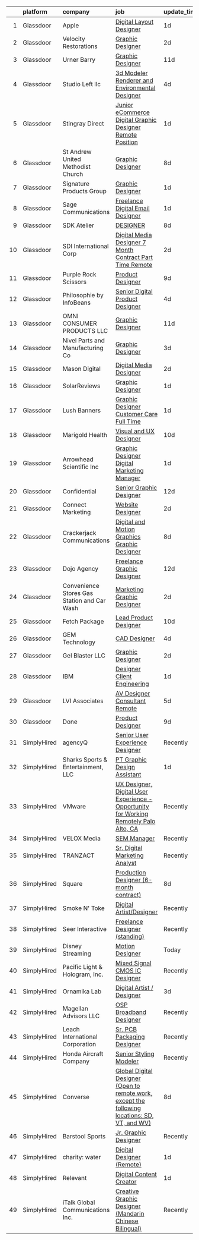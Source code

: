 

|    | platform    | company                                      | job                                                                                                                                                                                                                                                                                                                                                                                                                                                                                                                                                                                                                                                                                                                                                                                                                                                                                                                                                                                                                                                                                                                                                                                                                                                                                                                                                                                                                                                                                                             | update_time   | location                   |
|---:|:------------|:---------------------------------------------|:----------------------------------------------------------------------------------------------------------------------------------------------------------------------------------------------------------------------------------------------------------------------------------------------------------------------------------------------------------------------------------------------------------------------------------------------------------------------------------------------------------------------------------------------------------------------------------------------------------------------------------------------------------------------------------------------------------------------------------------------------------------------------------------------------------------------------------------------------------------------------------------------------------------------------------------------------------------------------------------------------------------------------------------------------------------------------------------------------------------------------------------------------------------------------------------------------------------------------------------------------------------------------------------------------------------------------------------------------------------------------------------------------------------------------------------------------------------------------------------------------------------|:--------------|:---------------------------|
|  1 | Glassdoor   | Apple                                        | [Digital Layout Designer](https://www.glassdoor.com/partner/jobListing.htm?pos=115&ao=1110586&s=58&guid=00000181329e26eebe6d74d6cc8a5962&src=GD_JOB_AD&t=SR&vt=w&cs=1_41f24bab&cb=1654411635001&jobListingId=1007917015785&cpc=D2F1DE17EE1F43B9&jrtk=3-0-1g4p9s9u0r168801-1g4p9s9ubkugs800-8a90a70d83359f7e--6NYlbfkN0BvKrLyj5gPmtZO9T8euul8TCxuuKNOtzRJOomxnwSEodTz2Bc-sPZl8WPllYOnI2gKGmARVlNo3lfOjTHd7doCUsSM5i-YfW4ki4WP-9LUd2MVhn1uzP_bgH3s8MZWh03QrAkubf6mSv9eExnRnsSPx782mCuy7asyDNCUfMp8knDcETtXd8BS147NyZC-lSd7GKFB4A2KLehjhBsvLH1PscCFul5lXGKO4NYCeyCOtdeRzpAXHonipnur3gX9Dlxih8V1AgYqXqKhbTRZWcVwA2N9iaCJHDgk5dTqmNeBIMMGIuaq3tQGYauCmxT9xSjJhQiDkxU_aDHG8gy_AOAm8NwwHlFi8OcgDcm0VOWdVyGgxy85h2fX2hqnOjT2RiHcX_rQj5e2ObwdySiartdDcoAHtz6exiG5KlhLrkOEZRBj4fW7jzriyK-9mYgPI1SRdDBE4ZNKMvTUzSQPoCUSXYiTTBtG6sF2gdBsmTAPoKrXB6JkAmjNYzsd6jGUXTFUTPWO4UcIyXWZjKWNvSA7kwHrBbqkXtus1erQV2lyDBBFuCOw8gx9hqgXMZDzYPUYwgRMCW8uMoAcrHqq7fB4J-f618hIMe0yAVoa5KxrxgqkQc4c3gPd5FqdkySXNFwaKILvugnhjpBam9t-u8N8wOJb6FoZNCBx4-TEudMAChPvX3qXztHmKxK_wTPRYG-JDCUaEuW3Danzt1eatT96rFwuAlYfj_EyC1dW1ahhfZk597o3OC3_5pq5ILowRihJ9mHW3QtuFj5hUNDYv8jOtTVuEoKBRmvyDXq7_aS3eFjAjF0fr4LB2VvhQTBXmip_i93W-0-Af5OVkfT_2axXDrJW4rgKwTiRBe76fOi5t66rahZtfVkRZsSZnpdITy2iBeRg1A5b3GMuC0bzb7n-1sigaWYP2lSmx2LieifLc7kQb76WnqXo)                                                                                                                                                                                                   | 1d            | San Diego, CA              |
|  2 | Glassdoor   | Velocity Restorations                        | [Graphic Designer](https://www.glassdoor.com/partner/jobListing.htm?pos=103&ao=1110586&s=58&guid=00000181329e26eebe6d74d6cc8a5962&src=GD_JOB_AD&t=SR&vt=w&ea=1&cs=1_1366bb74&cb=1654411634998&jobListingId=1007914778663&cpc=E1114B96587E6BBD&jrtk=3-0-1g4p9s9u0r168801-1g4p9s9ubkugs800-6beba033e76bfc05--6NYlbfkN0AN77IQYG4qNB0SF0w9dx5AeT6p643ab1gAjaH6HGqssSTiJOziOUFQx-rkxQ2Qw5b_We3bixnbMyboxXkXqx58B006Ff1qkeIiymx7jJ9yKledy_gIAyf7QKWWqyLvCuQo5tklCV9eQbe9QSKaLOIO4GQZl8arah8IM7MSUHMUryxAuuG-tpQ6Gft2TiLhF-9nxY9dtSY2hfjU3djhOamddxUGkHcxY11w4MKADNgHL1drVuxIEAxeciMbsk5RQtFN_9dMHXQGiIlZJTHrEkV1CY-WQKwERsbIInBan4WxzfJeIQNBSWTYnHGsgGuFqfHhqZLNDw-sNsM7JidrtMzyzOzwmrGR1d58Ft1Y0Bf3bfiM3-p37bfxj4r40s1XqldJ0h8TuFvyJN_535YwlE3TQZXJCCvPTbev_PLCy0Kl5sXNvZWz0wEMU7vpKZ7vhNTLh_nIY0Oz0mZrOAyUmGKDUDi0wtBzF00hUqh6tLdfeJIgOSHrxDsOY9PbyARnPs-Ft-tAQqfUq7Pop1gIYvo1G65F8R0gw-q6HK1iXYqqz70GBn7mz37nW93XnC2KJEiGwgK7o3M8JIBqx0QGRGXi06-atmb7sqv6VZhaEtvdug%3D%3D)                                                                                                                                                                                                                                                                                                                                                                                                                                                                                                                                         | 2d            | Cantonment, FL             |
|  3 | Glassdoor   | Urner Barry                                  | [Graphic Designer](https://www.glassdoor.com/partner/jobListing.htm?pos=101&ao=1110586&s=58&guid=00000181329e26eebe6d74d6cc8a5962&src=GD_JOB_AD&t=SR&vt=w&ea=1&cs=1_a2bcc81d&cb=1654411634998&jobListingId=1007890204130&cpc=5E7E720839E304CF&jrtk=3-0-1g4p9s9u0r168801-1g4p9s9ubkugs800-729056a393d1ce57--6NYlbfkN0AmBJBRN084S0h5v1levH7kjcPcMfn4jvsTPcEYZQxF7Kaw3NrpVBd1-YE52VfQZ9H2FLr2fgrvFrFji67oPVHJJfLPNIkq2ClrZPBMPgkLTPzoh5iPRfv-epdBF_LzDWf0aO-P5PP6BukMAede83k7TFA6ebOdlcftiTDfXscJcHr98fLCAZ5YGHsxyfjFJTEBzC-d8LBzRH_5Uo9J3UAb7IrfMjXyXsu0t8OY5ypRGQYNmm9KBtPo9-Vyep_4WSWZCdbYFSeo-Y4Qp9_hbvta21V_aSV7NHAszhS5_BpTmV4eqPoAvCua2A97NV0D-REZWm1LWbgtAG3NTBd64PpytBc2X0zlrQgdlDn7ELis65QQyLGmnpV05HkdFyphE24fzV9QQt5p-eVL1wOYu3-o4FHl7Dq1-_izBsm5UauRQMrCSCO-VLOkQ-zoZrDE7GYY8oct5Bj0wKXy6RZ2g1qylZRRirRUtU0JFo1wkqTApp1QTOEUDFnaVQFszJaoiiaY9hWztI0Tuw%3D%3D)                                                                                                                                                                                                                                                                                                                                                                                                                                                                                                                                                                                                                                         | 11d           | Toms River, NJ             |
|  4 | Glassdoor   | Studio Left  llc                             | [3d Modeler Renderer and Environmental Designer](https://www.glassdoor.com/partner/jobListing.htm?pos=124&ao=1110586&s=58&guid=00000181329e26eebe6d74d6cc8a5962&src=GD_JOB_AD&t=SR&vt=w&ea=1&cs=1_ff1ae0da&cb=1654411635003&jobListingId=1007905213516&cpc=63E4514951618C5C&jrtk=3-0-1g4p9s9u0r168801-1g4p9s9ubkugs800-607ca0c9906d0e75--6NYlbfkN0B6UOaXkXiN36vFtyTMKOaXx3-lYBCCsVbrqi8d8A3q21I01SzlP48AcJXlBvTD9ZHhFe-_kiC4hp19TdDJw0SNYYtmzKLQf1-mI_dIAFwL5Xk8ltTLuExRPC8wx9bGYDaaX0KMq2zN5vo7lSdZPxg9fnWOUHaDxPkUaJFNVLw6IuZM_hiVPdUlJxRV9NA8KMKbjqdL0lpjpiAyLaXxo8X8ppPVqMP_Aj0gc2dMjdjhiLFHQ9s-rjoXgTH0xtSwXSHkndmz2uxIYHxID1lkZcAHFT1JbGe1d6kdP2PQziNvntDqbXOFop4kqw-l9spds-yyeM9YE84NCVB-fEaNAe-WvwxSLvAf-mc6iy2UFoURwV1sp26ZRADCT9W8JavD-Ap-GszoM_xjYDVKoxjzElUA_Rh6H74YstdSYkKSZtXwFJIbv-iet_JXmSqf5PyOfNo6tlcjDZcmkoPOhcSXUuzdP_IotorKoGnjkDGSOr_jMJOUP6JKiI5urGzhYzXh89QQvv2m9lU5dteXaTFJA3YowHKD9VGPRXvKMrTTiNZfuYTRYdBfSF30)                                                                                                                                                                                                                                                                                                                                                                                                                                                                                                                                                                       | 4d            | Pasadena, CA               |
|  5 | Glassdoor   | Stingray Direct                              | [Junior eCommerce Digital Graphic Designer   Remote Position](https://www.glassdoor.com/partner/jobListing.htm?pos=119&ao=1110586&s=58&guid=00000181329e26eebe6d74d6cc8a5962&src=GD_JOB_AD&t=SR&vt=w&ea=1&cs=1_217d65fc&cb=1654411635002&jobListingId=1007916925681&cpc=1FDE87803EF93CD3&jrtk=3-0-1g4p9s9u0r168801-1g4p9s9ubkugs800-c4f044e08a5aeb1a--6NYlbfkN0BhFJ8ddqZb8WQY2A-LeqcjzbfYC2yoFcx2RKsEMgWd6jGlCMHeR7ko2nHT3289qBbauEkqN3pPtFK1sf1zqQ3jiyCRpzmriXFxJxikwqYqh_Dx_h5baZNPCUYAqieA15MlIpzBYUCXd1fmBUXTtYUrnbEGMf_C04Gf-NhbsKsSpx0HwE9e_gBwjyDC_UjQLjUA5sW3jgzM5daTlTmOZeijuQeOS2sVs35WcwIB_VGciyW_foZ7WEPDSDEtmPr9lePkgRHz-i3UbPQoPde-K6rUXQMvUgr0bvavaotY2Q9YAqgyc6X6NuhjSYdjLhNzWUiEatq-v3yCduHhUOnEVA1_8aAqIuKF6xM9Vo3i5XDgEF89Pmd7am9SyZS0SBUqnQK65rg86rzPmvgH_F2ZQGU-uEs6SdWfXg4puw3Er7SmigXWeprdRS_pympvlcAKzOVHKOeBs0cV3RZu5NxMWkneQg5T_AYvDVNbQDHT7yiFVwFIIVSpUIFWrfbNii0tO2U%3D)                                                                                                                                                                                                                                                                                                                                                                                                                                                                                                                                                                                                            | 1d            | Remote                     |
|  6 | Glassdoor   | St  Andrew United Methodist Church           | [Graphic Designer](https://www.glassdoor.com/partner/jobListing.htm?pos=113&ao=1110586&s=58&guid=00000181329e26eebe6d74d6cc8a5962&src=GD_JOB_AD&t=SR&vt=w&ea=1&cs=1_93eb99aa&cb=1654411635001&jobListingId=1007898538088&cpc=88BA482E144BE5C8&jrtk=3-0-1g4p9s9u0r168801-1g4p9s9ubkugs800-bf06498f9ddca138--6NYlbfkN0CB1tmP7rfbaHtYFmPjg1Xv8BJr6DUbyz0HQmM4H563AjxRjcRiypFGs1blPyVP0Q0v3wKxXCYJaXUhBLUmV_gcHRIAReGSNTj5FFFZw1gXjX_aaD7Z6VrNyALYw_tigtj0z1T0z3dqGpVscqQKb9rzasaH1EnevkqR6qAx-Ybeca5aGd0fQmYGSpxmeI4_bKzBW2Z5KeaOzRU7rLBz6nGXnj6rLaQugsPupozXQwFHNR9o64vI8H3JVnNQuFkMk-MWuEyOwbk4fiZ10s0vngP4nS4dlwmS4tv_F8v2LwAQ1nT8AJ25PLI5UQH_llO4E9aPZuCxtfkqn3oD9ik2d1uZ0JSlDkoui68da7omlmbte-CivSqWYBIrUiltSJj1MhQGu2cjzsKlSu6TycyiVX9PeGWJ_cT2H0k0K_emCS3begNAUTU3gvzEDdY83ipYaUanFXd8-oq1CjFTC1wYg1twjVr7hLTG8SoyfxdemyJLI-iw9wP0gKS-ZBuNWhZBlxE%3D)                                                                                                                                                                                                                                                                                                                                                                                                                                                                                                                                                                                                                                                       | 8d            | Plano, TX                  |
|  7 | Glassdoor   | Signature Products Group                     | [Graphic Designer](https://www.glassdoor.com/partner/jobListing.htm?pos=102&ao=1110586&s=58&guid=00000181329e26eebe6d74d6cc8a5962&src=GD_JOB_AD&t=SR&vt=w&ea=1&cs=1_d5d62568&cb=1654411634998&jobListingId=1007916285590&cpc=4917A65B8F970FF5&jrtk=3-0-1g4p9s9u0r168801-1g4p9s9ubkugs800-4eb8d13094d4ae82--6NYlbfkN0DaZQpzt0Rd6JwaySfW6XvLnzkAXqmA5xmaZr9fZZrMYVJhwTtxO52UAZUg2L7gCOanT40CW_vxa628UzAGbB3qrwrdlem3F8icwCNeD0gLqQ-eI6lHJuwfG7eg37_MX37yDaRLwmKHCfPs68IEiCQSpCfWvRpw25tKILAExqIa1z9Hl8tQ5scel4A0N3dfQPJ0Lozcf-oH0u5FW016A0KhdKUNXkHn_kDvgN-EVH5lZWnk8AG-7prn3UzQJuNwv6osUDYnKPfthwQd7CV8-iUq_o8DU9caumGS1UMRNKKdpW8WaUlWjhsEueQijA6c3indzYxy5jeiYwRfoXfftOIocpZ0OK8GS3o7FEQ7FIZTZC_Pp3RnaXionoju6X00I1KtgEULTBITHEikKS7gdb8X3gcrr3p54gZ5PtShBIZmyisZbJefNMJKC-y1sYxLfl4SWbGAbZ9Q6XpQOX8aQz87ZffjRvlu31Xg9PUs3v7cVlqaWMnSAeQSjdsTgHmJH3CV3_uA_JyYnqSY7VjyYpO3)                                                                                                                                                                                                                                                                                                                                                                                                                                                                                                                                                                                                                                     | 1d            | Salt Lake City, UT         |
|  8 | Glassdoor   | Sage Communications                          | [Freelance Digital Email Designer](https://www.glassdoor.com/partner/jobListing.htm?pos=108&ao=1110586&s=58&guid=00000181329e26eebe6d74d6cc8a5962&src=GD_JOB_AD&t=SR&vt=w&ea=1&cs=1_54598d69&cb=1654411635000&jobListingId=1007916382036&cpc=C3517E2410EFB392&jrtk=3-0-1g4p9s9u0r168801-1g4p9s9ubkugs800-9138dbce5ae0f4d4--6NYlbfkN0Bw4eilJLL6njo-bmuEWNQ4kNTbq7KRyPE7FcZd-Sq0cUNIlHWg1RmZdtZxYgPgvMKCcW470oMEKm9yUfH-WhpZfbhmF4BinsG6u2z6Sv0cm_laneQccpVMRJj7W4vUwLsothWtwiHVusC3CTakdu2x4B5fb5YmBF7pJm-ZDntAkSBF-tREePaSBYMZNMS9LjOr9FIzOD85ZleVcaf35UL5Bl0kuRkt7WdL_RqnqtruBnl1gnDXGluWHVDtx6QpOlwR9567AfeyW16zul5vum0mkwvmyd3AjeMlymKlwDVePAE3pjsxbB5fcpTZJdfmx4A3yMg8WzlJ4Kpx-6ZhaTpzFwSsciGQGtmDh07Ho1xzS6314nhrvIf0M4kTe0_S5zU1UUf0TLZidMNcxzA-wevoGFUXqBm7sCO6vQgSWYSI5SKj_DFYftS6mFwPpP9eqBCfOEZetybj1e9t10tCopW5p9f-YW2_Jc9bJU_bk7nUAq-HP3hILxgtY7ktK7EbsXA%3D)                                                                                                                                                                                                                                                                                                                                                                                                                                                                                                                                                                                                                                       | 1d            | Massachusetts              |
|  9 | Glassdoor   | SDK Atelier                                  | [DESIGNER](https://www.glassdoor.com/partner/jobListing.htm?pos=104&ao=1110586&s=58&guid=00000181329e26eebe6d74d6cc8a5962&src=GD_JOB_AD&t=SR&vt=w&ea=1&cs=1_5731fa6f&cb=1654411634998&jobListingId=1007898493584&cpc=9E2D42C2BE7EF0C8&jrtk=3-0-1g4p9s9u0r168801-1g4p9s9ubkugs800-5ff0224c1ca60523--6NYlbfkN0D0ZqxdZg2TwcIemQ4yr89eGinLCR7bn2QHXosobzuZIISjxMRKT4E3Fdpg9iQ4ZDkbngi78QuU-m-72UUSAu8ZWit27F9sTsQqAWBx1o3OJIXMmi87sKBcocYDcbcHgZT8RCxjHB-G5tMw7gCdcTfscVu3L2mhKRSLpNjvlPsvCyJ1IR1W0l9KLOLsWGkcIFWEA3QfNy_UJLi8RFD-P2-rX3mzh6Fg8_k-SNyDPoWG7EFbYqgTexaKRbAfZ0woXSiK8Ckl7nmkGWiHoyEJLUf4y1ZF7ka3w984YjI8eAQduLkbOA8z9zPr1IfHpYm7gf59SYo8Rj-zDaoyNbweb7sd2PTbir0u7AXaEF9bUvIV6z-fIUdIdwmmyoIiP92bMVy4xmvlGGUXb_pS3OUriBaEwPI_tG1_ABwkQvMuRPpZQhU-eAw2vxji-n2hPhONRNO1DFKkrhHRlH_os2tP6IxQ-Plt0qmnJwc9Ipz_ZQgpxkrtDsRxuvzv)                                                                                                                                                                                                                                                                                                                                                                                                                                                                                                                                                                                                                                                                             | 8d            | Irvine, CA                 |
| 10 | Glassdoor   | SDI International Corp                       | [Digital Media Designer 7 Month Contract  Part Time  Remote](https://www.glassdoor.com/partner/jobListing.htm?pos=129&ao=1110586&s=58&guid=00000181329e26eebe6d74d6cc8a5962&src=GD_JOB_AD&t=SR&vt=w&ea=1&cs=1_20d38d62&cb=1654411635004&jobListingId=1007913595515&cpc=F41FEAB56D215062&jrtk=3-0-1g4p9s9u0r168801-1g4p9s9ubkugs800-3376540df590cbdb--6NYlbfkN0Bpkr0gJgqqHEIfrrGctVATkpcI4_CflKALKoBiu5AQD__GyEOPCzqRkbHslo4OGyrLvMSpdclUz5Dm40G529Xk1BFKnxvvzqmtuRiWFM7-FK4hOs5bnWWhHiqRrbQRbXQl6JpiE1AEDE8IGs4NId3xIuawXgU8SDJ86HRXU85YjJ8ilMgqO1kke_w04ytE-fWaxEN5hjg-W8v01vXAWVFwOBrliLWgNgxs92pWSXkyZGOWPT_ELe86ciiaLQaJsQvhApqUj546l7cPjeISB6vWbIyuY84NhB2dRwAhVWMEDxBY6s9DzKImVYirxO8OlqamwOpUd4tyj8MvwBOxfcR2qzuAUDTLFcC2HquFr_PjeBkfa1keYjI8VomrW1H1YmF9Dn6la0ExuCDWVg1tIGVyiqVmwSDueRJ2YpIWxK3j4u9FKY6-r-equqiL-Ps6pfcCmauPpMXVpP9KuijGZVMFX9yAv_ZlsguSB8Ge8q_FIPo7M_RbrtDZnSfZeKJBW4ss_mKLan0HBA%3D%3D)                                                                                                                                                                                                                                                                                                                                                                                                                                                                                                                                                                                               | 2d            | Minneapolis, MN            |
| 11 | Glassdoor   | Purple  Rock  Scissors                       | [Product Designer](https://www.glassdoor.com/partner/jobListing.htm?pos=112&ao=1110586&s=58&guid=00000181329e26eebe6d74d6cc8a5962&src=GD_JOB_AD&t=SR&vt=w&cs=1_129aa37a&cb=1654411635000&jobListingId=1007895212083&cpc=01C0F35AFA5AA31B&jrtk=3-0-1g4p9s9u0r168801-1g4p9s9ubkugs800-19209a4e7ce6e273--6NYlbfkN0B9CJAjumQvo31X8FUvHYg0gNPS0rTJ-uJjWt5JfkEMII10vzOjbNJo6SQhCT4L7RAU6dtdEMhx8nmzmg3wfk6BhM-zFzZCODVrclYp7WjOWs3tGfzj4XR24wIewklUtdIwkGmUxB-lp8SCFGi5DovRpJU5XISOiy4Ol8SHKbhJQCa7LPvCMyjBo6z0dF169_9KfNzfIz0-zf7l5m-wHN9a0_iMaitDeONvJR1CHBqkbRISzBd00ZzMu6copNW_uIkwZKsnltSH2GuRRUcW68O1gngC5neRJLavaghC8Flk7i3Ee6ZTtoSzuKpV1fcpFHo5cju_rln-OM476yTB6NiyhD0dlPdjgDHBy36iEqFQIaZCvX7V46p_NN-m6ibtOMSuSYL-nfnYl_za3NniILiiR0apS34gYQWoqtPg_Z2gEHmeJJI1Cak4Eg4FVMF6_2SAumpIescYpZ8YtVu4VNsUabp0pYfyLjIYl8oHhwkEUD9SgCP7Svk-oGsKKZ7k2fjWrNkP4lg46-nTTbcOtPqO)                                                                                                                                                                                                                                                                                                                                                                                                                                                                                                                                                                                                                                          | 9d            | Remote                     |
| 12 | Glassdoor   | Philosophie by InfoBeans                     | [Senior Digital Product Designer](https://www.glassdoor.com/partner/jobListing.htm?pos=128&ao=1110586&s=58&guid=00000181329e26eebe6d74d6cc8a5962&src=GD_JOB_AD&t=SR&vt=w&ea=1&cs=1_5c08aa32&cb=1654411635004&jobListingId=1007907174777&cpc=F5E96E35A1725171&jrtk=3-0-1g4p9s9u0r168801-1g4p9s9ubkugs800-11d7df0bc424287d--6NYlbfkN0CxNHn9w-jtTWe_RZttFxaIHe43K21EFyXUp6qq9_pyzrZZY9ivqOpdBrjA5zne8Z4XuJv17ljC7zTTe_54BfR9zMGsuut9wA2QO7VS_U1kFAD8TzewTEoddWreZzTg-8MxS-fbAi6tKUCfbEQiGbtBV4yz-iBw08WJYG5TjsHowXtb2PlmpMk5_939xuErRoX394keCciQvFRLsZEckWJ56cz9kDqGy8IQeBCPTqdC-7R1yda1Ts3z58IN1uR-tJ9QNizHrNAaXxD2N1HBSjEcR2O9hcNM6MZhVeaHi44Pw3NBbU1T2p79_Ck3iqBTJey_qJ2ZyPteX9YyQ9nGc_xei4fUvkn6s1HjLISq3btk2A-wHXu01pZfj5F63vS7tZhn2dbbmmDK9nejmx62hYR70SpPZ_5wDCzkLxXS7lastFUWYu_LLFCoGDKjnLixrWNVlpgd-huS4OydVuzQeGNEXmejxe1tXLpcREUqjL6dRFOaIuiekc9_gYF4KnuqsD8%3D)                                                                                                                                                                                                                                                                                                                                                                                                                                                                                                                                                                                                                                        | 4d            | Remote                     |
| 13 | Glassdoor   | OMNI CONSUMER PRODUCTS LLC                   | [Graphic Designer](https://www.glassdoor.com/partner/jobListing.htm?pos=107&ao=1110586&s=58&guid=00000181329e26eebe6d74d6cc8a5962&src=GD_JOB_AD&t=SR&vt=w&ea=1&cs=1_3776ad80&cb=1654411634999&jobListingId=1007889603397&cpc=3490D71336BF6258&jrtk=3-0-1g4p9s9u0r168801-1g4p9s9ubkugs800-61a710008d1de145--6NYlbfkN0DA29fAIWzMUN2zo2rByGww4QFfmfq4cE7ge9TBo7X8oE45YmG8TofcGxxHz90jDPkaExRLftcRbDrnWlC5hnWKtV94Vk9eaE_00hIOBnnNNT6oPys2RgwQt2iu6gglzuGHvBEqIUYfT2i9zA-DcbXI8Rd2K6yRZFMMeGaM06t0dlqyilxMg3rd0V1gtn9ar2WE4rBlMPOLthZIqpYI4KqXLi9Jj5hGMJdFWryv55WuWn-f0-bAlq96ARBM3W_KOyknDxBtb7XyEVRD82nuZA_Cqwt9IIKO9eD1YXUjKplaEbNTRtpOryoQ8HLD7ddU8tK964GkH_b7fu-wtOsMI2ax5yPWv3S6mknDp3y4hTeyFkwQBjmO1gmjMqSKOH4rKALb-ns9kKblSttlGCEa9KyHDYBhDVlNU3KRkLgWJ-if3YqWPOR2X1A4atCGD2ylMOhcmIIAd8F66Bq5agNAhWSPPq-dzLPcWsptnv7osWeoOZr1MEmMZWI9imOJXtlf1V8%3D)                                                                                                                                                                                                                                                                                                                                                                                                                                                                                                                                                                                                                                                       | 11d           | Myrtle Beach, SC           |
| 14 | Glassdoor   | Nivel Parts and Manufacturing Co             | [Graphic Designer](https://www.glassdoor.com/partner/jobListing.htm?pos=105&ao=1110586&s=58&guid=00000181329e26eebe6d74d6cc8a5962&src=GD_JOB_AD&t=SR&vt=w&ea=1&cs=1_26e55bfe&cb=1654411634999&jobListingId=1007910191668&cpc=69B8552047CEAB84&jrtk=3-0-1g4p9s9u0r168801-1g4p9s9ubkugs800-235231bfdb22d9b3--6NYlbfkN0DA492wbdG-mJyk8V0qFMHCbq8R7PK28BlCWnzpB-KEB8A2BwZ4U6-kceCpgP3wyWmeJGzO75Ssaw98fGEIyv3AzQYI-hnBdNvZ-UqDFQJJXw31cEtGbNTRnaRRemBOmomSBo_Vq7Dtgyq4LsNycv12uv4VT05sVVo4TjjJak-Udb8VIOiYZugQjou2NXc7eIrD9ghNK8ISej0wV7xJCsxLTEGX-_BFID8e19WpziVUF1ECwFbz0b9FeIl3fAABFFRGeLl_jhUu1HfhRVRwvcCNVBFmoR7O1CW6o7vyWvNi190EVoGxBM69S29pyormRA_oj8yN4EEMBbLmfbJD4uLAo3kSbQHzN7NabGsp5jtSBv4vfg3kXwJDtSYZnCUqH-Bcjvfk7svRNMbi1Fe9Jh9zSaQdMvIEDzcwezNqWQcOGUuJtOeQIN13S1lXUfEZqbPSjXIYiMjEOXXuzGd6ov35rYMF94PSY7cQNjDce8oSxyYLkenxpmYKyNnGGjUT8S6m-p5K1KW60A%3D%3D)                                                                                                                                                                                                                                                                                                                                                                                                                                                                                                                                                                                                                                         | 3d            | Shreveport, LA             |
| 15 | Glassdoor   | Mason Digital                                | [Digital Media Designer](https://www.glassdoor.com/partner/jobListing.htm?pos=127&ao=1110586&s=58&guid=00000181329e26eebe6d74d6cc8a5962&src=GD_JOB_AD&t=SR&vt=w&ea=1&cs=1_09960723&cb=1654411635004&jobListingId=1007913779503&cpc=3DB599BF2F4828F0&jrtk=3-0-1g4p9s9u0r168801-1g4p9s9ubkugs800-1868f55207d051b3--6NYlbfkN0CXGEkgMbfhR-WvvX0BUQ7D0z_nrDRULfkhPbXJj2RcodU00La1y0PAl8OlzpRblmPEgJ_L-Wd94qmuxB6jASrmLsgsi6HOim72xt_gT1O91zgjXGbXfGBRs8wiUCqO7Z2r3WZtOxOZjlEyrCrk-kjNlnYf11JHyDRkwwNHX5RWyTfDmt6WILVGVLsI6rYsfzUNvpwL98D3GB1IGJyJJpqGe5tnXanTjznnKfjpE_4qZpMb3ex2PE2H-sDMu6LKMIcPi-mzHEw0DyTnI7Xi6ncrkH8wmMYAeVBcc0gVyLmjVMI8QlwuyMdu3EoF1HFdX20g67NX9yRFGPhX93xacyiOqTKwcx2y4L4gQmlSv5pwnu2JkQDATEsF-XYn6TM9geU0lB2R9DfEbQFzy72tck_ac3Mk38_1rmqUug3z7HgCRvkLlAgBAY87AnlldvkWqYdzNa93u_ie9fhQqAtlhTCFI_VmV-REFbm8U5QrLR4nBuNGKeiNAqrFGpqUn5-ECiM%3D)                                                                                                                                                                                                                                                                                                                                                                                                                                                                                                                                                                                                                                                 | 2d            | Remote                     |
| 16 | Glassdoor   | SolarReviews                                 | [Graphic Designer](https://www.glassdoor.com/partner/jobListing.htm?pos=120&ao=1110586&s=58&guid=00000181329e26eebe6d74d6cc8a5962&src=GD_JOB_AD&t=SR&vt=w&ea=1&cs=1_f73a70d8&cb=1654411635003&jobListingId=1007916022767&cpc=8D52E76475A7E842&jrtk=3-0-1g4p9s9u0r168801-1g4p9s9ubkugs800-35effa83c1b04b45--6NYlbfkN0Cl5EkcnNUgaa9wFpZ0kwgW0tbGD9CK2ONfLQYOXjTpmBg2jJtRGBzNT5znIDD_TJAWpRVe_WHrg-4K_urKBY2g9gKoqWLxD4rO6tYoObpPUEykSdck-FmkOUJmMUUaGM5P757XmMoR0hadGb9Gd8Rn32zL-FtB4O21EZVpvqxgPC_ePsmjo7msVip2L_OJue_OAYlKZJHNJvywlOLwuqASK7YUVujljv2_SCfFoNtdD08grBJKEuD11te-KmT-rLUGyK7sx5g1gWzQZubvyojhKQqOkszOz9v8yVNB7jL_Kv-Y0bjb8A6Tb0gdqOyigdqsuvMXdT6FcGa7JInuoMGjS9q0L49U1tvkya-_l_IIMIGBlD8BOklBEQZ_ArJbg1qWGnc_9Y3R05iM2uyr6bEGlxDzxhH7vEnoQTmf7l8WDE0G24poM2Jf-dUhZyQkR4cZ1n37Tf8WFVGt1k6WamVKonq_ChHEY7mikElzuExeCAFS_6g70OAYbZ-54GydbmY%3D)                                                                                                                                                                                                                                                                                                                                                                                                                                                                                                                                                                                                                                                       | 1d            | Eatontown, NJ              |
| 17 | Glassdoor   | Lush Banners                                 | [Graphic Designer   Customer Care   Full Time](https://www.glassdoor.com/partner/jobListing.htm?pos=130&ao=1110586&s=58&guid=00000181329e26eebe6d74d6cc8a5962&src=GD_JOB_AD&t=SR&vt=w&ea=1&cs=1_fe3614e2&cb=1654411635004&jobListingId=1007916897117&cpc=82B3195DA92CAF92&jrtk=3-0-1g4p9s9u0r168801-1g4p9s9ubkugs800-485fc03a5293ab20--6NYlbfkN0D7xzc9g4AO7CkQFg6-WtG09QUGQ976mMDYGAVxp9DsHFX44B11cI3PAcyIAsaOLrHpu-NM92vf1EYm8k-rZrxbLQNvvUXz8FwWnqPmiB5jWyjFzSnXgMG95AJWIeZzGDjoBkTNH5lwz3U_ulc22Wbs2lEFcBnEUPWjZi7v7NLmG-RZ18-KVHEW5ke6gxqCLxMFEcK9YEvN8-Dze4zoXFlozDkBwXTl-NUTnKHR74HhoOt6kvNNBcHV5Jf6cInD40PXMo6StZi_HNR5qZiCYDcRCL-tDWtpHBcGGB3vMr0RF5I1Ien_zY0C6WK14-T9CpHCpOKjrolcRWc2aN-g48qYo81k537ltY5HeO7wraB2i7uuhcrlrVRvjmrlpdbb2c3CL29uOv-unZPgGDZvcXkMp--QRndE_WcuuzMH9Fe6HXek304dScrfoUUM_DXXk387_JQv_A1Pso_G4wXpls9hMGeeYcAJuhU5cHdUwLmnkHfq10weEN1zjCz_7CRtP5g%3D)                                                                                                                                                                                                                                                                                                                                                                                                                                                                                                                                                                                                                           | 1d            | Richmond, TX               |
| 18 | Glassdoor   | Marigold Health                              | [Visual and UX Designer](https://www.glassdoor.com/partner/jobListing.htm?pos=117&ao=1110586&s=58&guid=00000181329e26eebe6d74d6cc8a5962&src=GD_JOB_AD&t=SR&vt=w&cs=1_ade74370&cb=1654411635001&jobListingId=1007892502134&cpc=70E6D4E49C80165A&jrtk=3-0-1g4p9s9u0r168801-1g4p9s9ubkugs800-9b3cb7afa3a868e6--6NYlbfkN0BOXuGoEprab630UTZtlO0zSF92s9S7S2JAKfDpgJnI48Yvg-kvAq5EQjCiABulU7rt4DrJjzq16LA1OYR3N2W3QFAt42dpjwDydXPo2L_CQ8fIPtmFZ94QuWaSO3fdpUYFb4e_ZVDov7iWUBDkdYR1UZrd3kOPXB7JaEf5-K9sncaqUe3g7zlv5dolpRuUs008rXTRY2AsAS1ZYpsSKfefuAPtjXBVMQ8yjxGUTxfI-MZ9RgAvcI1zmx0Dui3GkRkTR1Pymp4I8CF8HMCjbpOIS1wz-h62DtDxwKJ9oZRd3fX4sV9q1rRtVrGVcMfz4otJz_cDtksLFdhNreggyPe9MWXUfnd3PgXKMzwCxWGPSntp8AS4TkH5A0u-bR7MPED3pxK-sfjrXo3AFdvBoCDtVwFkQL29xe6r7TnZaEQ8MOuHKomh_64JDPdGYM41yEHJAwxPb_qKZtQBxcgXBtKBObEc6dTGPMGlHrqKABVJ6Ryki4VQjhUsU4S1U5GdFE2obsrr2t9aGp-4Kz1I0HqrTrG-1sQ5bJa738BuNaQMsIwNAwZx_ie1gsRTaF444m11zp31qpQwnonQkP5Dc3_AgqggBE4UI6U%3D)                                                                                                                                                                                                                                                                                                                                                                                                                                                                                                                                                      | 10d           | Remote                     |
| 19 | Glassdoor   | Arrowhead Scientific  Inc                    | [Graphic Designer Digital Marketing Manager](https://www.glassdoor.com/partner/jobListing.htm?pos=125&ao=1110586&s=58&guid=00000181329e26eebe6d74d6cc8a5962&src=GD_JOB_AD&t=SR&vt=w&ea=1&cs=1_83564828&cb=1654411635003&jobListingId=1007916395448&cpc=973E6D846143997F&jrtk=3-0-1g4p9s9u0r168801-1g4p9s9ubkugs800-21035a016e61e9ba--6NYlbfkN0Bt1YNlfy28rlra-GQyZDzMDRKuzshJGWlkc2yWLM2B1NVXeJV0BaK4OV28FJecaewuoSXmaZ4QF70mxS5sGAFmCIpF_WFGr5qNbVZIxGafRARDPkkwUsEIVp4gn3GUslOUKaK5BkjIjtVFBKYMWZXggVcCeDXXPTI95FwczhaGS8Y-pzDCLNV4SgPdLC7fgWNRxO6OE8mJwzpun7vyPoBOXHRhvwf4AjUMaBofNc4Sh-UXwPQRB0kqSeE2WxtMyJMd85v0aenw7625Om7myKsMBLly7g6nHJmFLCUoVFb4rGitqTTdXZgAUJMcHg16mLznyBZNBJ5YViRUnyT4yg_CySYfdUpliuVwns1ujli-4OHHa109MZahQ1ya34WuQ8FjmlDRVoDMntQjuq39aJEiScDtcl4z7_EO--wFk_UaTgfLz2WywgZDeizFwGQ_UtHl_Eqzw51gO1zpVOfuG1lPlOdgTmqzRi-JmTWWONJ3nocDgT_1pGi8viDKzKuWeJTBplfi0dR5Wg%3D%3D)                                                                                                                                                                                                                                                                                                                                                                                                                                                                                                                                                                                                               | 1d            | Lenexa, KS                 |
| 20 | Glassdoor   | Confidential                                 | [Senior Graphic Designer](https://www.glassdoor.com/partner/jobListing.htm?pos=110&ao=1110586&s=58&guid=00000181329e26eebe6d74d6cc8a5962&src=GD_JOB_AD&t=SR&vt=w&ea=1&cs=1_f24216f1&cb=1654411635000&jobListingId=1007886462494&cpc=965F231502A4159E&jrtk=3-0-1g4p9s9u0r168801-1g4p9s9ubkugs800-289fecc38b5a819a--6NYlbfkN0BayYijdH-BmWXw8moAgvcT9Liy7LzhnIdAxC00Ciof1kvr9oAWWmxeMJxqhGfkruJY7M4OLzIeVUXV4M5tFWY9cFzSDt3cM31ewjHWdrixqSnn8FB_50TAg-DJfiFIbwyeb5b41_WButXv2Ji5VHG_ifKQVLsDtsH9WCHHOen6eYiPZTf2gPShiHQM-d4fUGrlPlVVrkbS6E8VU6JgqP7Bc_gMshsr9ANOxIpZDcCgZsllKoYhRx_-ORPTQQP_9G1sn4ZGUJ4Y0WWP-Y88CV1JGv_m8HWxH4moy-NWNe__4uTDxkbDMYnhEixGEQYrToJJI93kcTOAaTgxmOrQPMB0z0-yPXecwdUdD6DrLjVPVL_kNjXamPKn_BBSWEcD20iMbRJjO8JJL2X2OCHe07t5a8q0iOux2MTYStTn3G0OZNRIY5gZlfC33wc3APOU4Lb89x-GDtgc6caL3pUkQaniaxo8920iAc0GkiHyqKjUigEzrE1n0nRfxY-ZCQcdyqHtoCjeLDh4TQ%3D%3D)                                                                                                                                                                                                                                                                                                                                                                                                                                                                                                                                                                                                                                  | 12d           | Denver, CO                 |
| 21 | Glassdoor   | Connect Marketing                            | [Website Designer](https://www.glassdoor.com/partner/jobListing.htm?pos=126&ao=1110586&s=58&guid=00000181329e26eebe6d74d6cc8a5962&src=GD_JOB_AD&t=SR&vt=w&ea=1&cs=1_8d713e40&cb=1654411635004&jobListingId=1007913823562&cpc=FAE5E775D180B2FB&jrtk=3-0-1g4p9s9u0r168801-1g4p9s9ubkugs800-927f15994464d5b2--6NYlbfkN0AOU4CupoEszF6aan3T-A3z48ZUg4zNuZDs-C5FmGNPwjrS6MU4_JMJdYnkRwJBDKWmYmSQZpOqFpiqq_XaZRCj4rwdFgoOGeR1U2lhatFxECFiHteJYtSW_81fZQJ6_lgTICdxSsw2Zch6dBXqzf5NBAgxzbSGwdzn19Ymikje2OqfzH5bU5GYxPrVtmIqvYrFlVw_wtv6LlLal0rlkJJtdabTGXfX37blwKWvEtaz92MyeWm-Bu6-9VOBnkGxE9W3GH5qoI_Y69JlUH2KIWVCbdnOzmnX86mbBydvNOJzwLZ2qUtsI5kHTqvs0SaE-YsdAjYDUj5uiscGb-yTy-Ety3v8Fr6YT6vli918SToLxH-r4duzBCYljTPLBuQzA0NJo157vONKOXMO5s16lNYYZ7B7KpKWiBL0qXN8o4w9hqpu-_3T1lB5dbkNO_E4WNNJlRjWZjF9vQVQKIyL12AIws40fKMwawccBVOI-prqKmjeAkKiWwRQ)                                                                                                                                                                                                                                                                                                                                                                                                                                                                                                                                                                                                                                                                     | 2d            | Remote                     |
| 22 | Glassdoor   | Crackerjack Communications                   | [Digital and Motion Graphics   Graphic Designer](https://www.glassdoor.com/partner/jobListing.htm?pos=106&ao=1110586&s=58&guid=00000181329e26eebe6d74d6cc8a5962&src=GD_JOB_AD&t=SR&vt=w&ea=1&cs=1_68720e05&cb=1654411634999&jobListingId=1007899179018&cpc=AA797275D70DCCF0&jrtk=3-0-1g4p9s9u0r168801-1g4p9s9ubkugs800-4119b7ffd432092e--6NYlbfkN0B2gTXXlubBWfaJD3-68vf6rz1FKns231YboDBrYrra6ULyPejrG_3OJfCzt9cG2ZOYTWGT8SQv5oGTEDBXQQFheRTPmRReNOakHOugp4ffBwWO_IXUXUui5-NKfKUISmtznTLJ8aJIHK4pCZQAxiVwBEHi_IfQrvl_HksAdmmYmzEOy4F6VZXXQHAdde5yHQOysbJBWi9yz5csP4vqJwgUP_tiRE6gAzJnMJUEu2eAxDg2OumLYK0bB9hBDJqjSb9UoRO3kzLIHGBDBRylAAagHGxOvbBsIRr8HRi9s-xq-rvw2L5R5Bi0p29RC2d0GwxEG3RFUHvek7yLJ8O5eUBoXzEmsB6Qn0vr-SLoHyC3s9_4EX1p2IPOOR7kRAbYxowe_Z0N2KMhCHhIx7ZoCKcVn73_MyaYo2cZ7Du9VncuQhCCuc7833HMRL-2U0R-qMEvUVu3t8ZW3MIsZuoZKdYJzL_xxmlTTdAXGNvRH0DxaPKGHm6GG3ArhoVgQTFqm3nFXHE5lz3E5oQobZjtCsYB4X3VSSkYki8%3D)                                                                                                                                                                                                                                                                                                                                                                                                                                                                                                                                                                                         | 8d            | Wellesley, MA              |
| 23 | Glassdoor   | Dojo Agency                                  | [Freelance Graphic Designer](https://www.glassdoor.com/partner/jobListing.htm?pos=121&ao=1110586&s=58&guid=00000181329e26eebe6d74d6cc8a5962&src=GD_JOB_AD&t=SR&vt=w&ea=1&cs=1_978e9c45&cb=1654411635003&jobListingId=1007886314219&cpc=FAE5E775D180B2FB&jrtk=3-0-1g4p9s9u0r168801-1g4p9s9ubkugs800-e1971c5e7f865864--6NYlbfkN0BJ7SxFFu0QS4s1WksMiRI1tKjLJJuNPDUQ_PYvNvf3fpUzcpH-6oJ1gM9ZieZiUVApO4EXtJPJ4hzvl3ekleuOI2KrkFbOcArk2rtAUlVu53MGm_q-S3UTLucUxmWS18iyZvJQrtozoBbkMf2-jh_fwPDIZahjC3Rt9-KJN3IEAo5njvaWVslXID93r8-9Ey5gw0yNQ0URzRtesevv3z8ypQEjoHdxnqAggbP9F-8VKfQOAXX2L6fPPHMZICD-L9WGZa0BgKfHiRn32gqpaGQSK4Yz86XAlR_ZQvhlCG_5-GD-1NlRvxNdRgU38fRIK8t5AYBC5-EcOcHqfaiqwNkJ6IoXJ1FuL-3UHr3PHM-xrk2vvqfTDHtJCrMCQAiZnZTt_qnfGbzmTcwhgWh7oJIYfreZlXL7_Ch1U1jnPl8eiQY5nWOfjhdf-pZiS4yjTAkQ1io1XdoDzUE2eFqqjq3hoDQsn2ol_tHRblCD0pEexgAXSCIDKPCdiIe01OmkS1NfjkuCCYvh1g%3D%3D)                                                                                                                                                                                                                                                                                                                                                                                                                                                                                                                                                                                                                               | 12d           | Washington State           |
| 24 | Glassdoor   | Convenience Stores  Gas Station and Car Wash | [Marketing Graphic Designer](https://www.glassdoor.com/partner/jobListing.htm?pos=118&ao=1110586&s=58&guid=00000181329e26eebe6d74d6cc8a5962&src=GD_JOB_AD&t=SR&vt=w&ea=1&cs=1_bcab78f0&cb=1654411635002&jobListingId=1007914397032&cpc=4B4B39186BDA197B&jrtk=3-0-1g4p9s9u0r168801-1g4p9s9ubkugs800-be1fc4f19aff1eea--6NYlbfkN0A2qETg8NDdb8YmpmXHqMZx7PM_SWWUrZ86gUElVzY_nAqd1yguQKJ1bnW5gwMV580yA4ho8G37LWpTAyQR76coFAGFh1OqAzD1AYk030oUznVb_vedDDVCd3E1s1Uji15HbTlJvtyRyPcUMuPj4lXnRINFI31ZWofNwCbQaPQlqIIfogzvLcP4w_1LZ4xVn-zKBTNLQpwPkmvF2YfgouCCC0Unpjgi1va55_0LKmU3JStwd7qu6G5deO5SW0g5O9wDfasP_ENi38Swtwh5bt78SRNgCLVIFIutBRRQdhijskjoEezhE76yW4V_rpgbII9PBf--Ei000y9OSxTzqDH8r6Mfi0TC8A5u4LeZpvALunSI9WgW1TlSM80RABChiBs1sl-7XLBH2mX6GiV_oBNqhVX7XlIPE62g6h6NAxc3R5W27nUbe_omrmbfNoGz_FT7HdgWdApsKc72B9EQsbth5YcGsBNhi6igblnUdOoALRQ-ZnRjimprQRki3kxIQwzqK7KuudWJPA%3D%3D)                                                                                                                                                                                                                                                                                                                                                                                                                                                                                                                                                                                                                               | 2d            | Naperville, IL             |
| 25 | Glassdoor   | Fetch Package                                | [Lead Product Designer](https://www.glassdoor.com/partner/jobListing.htm?pos=116&ao=1110586&s=58&guid=00000181329e26eebe6d74d6cc8a5962&src=GD_JOB_AD&t=SR&vt=w&ea=1&cs=1_98b5a198&cb=1654411635002&jobListingId=1007893294640&cpc=9CE383C263CE1797&jrtk=3-0-1g4p9s9u0r168801-1g4p9s9ubkugs800-82a9fb7e779af59e--6NYlbfkN0BFaCAxfKMawOSTJyPhLRA9n7q67pOGZaVgBlSZyvUqUcV6OEQYxGWXoVNb3ZX8JQ3mBqUN2CL3WbuAhDtEXygCXzCZXoPpCpZx1aUMUnlRd4HnIZe-ZqaLTi2uQCXnKEjdqUrW_1ozo30yr4T44QCfSGuK40n4CA1NWyyTcVbdHwK_I59CBS_ICuOD3fLXVFaSlWWisMdqwTlBEuv0EeqxRPFwGCRzFGqA_NImnDwph2qZ8xlDvz9ZX0-04Kidd8KXTDi7qrerZR9gJzfAxKIGj4rWnUcUypEY8yPcU3WwFOjENhjCImo9mBMjRuDxFjS7SW8qG5nMHX3WWa_Dw5_6KfRSTF8fxgmlsubTOuL9VcjSGRmqabVkOmnjifW2hBu3oXpnw6ReVeaxfgJo5H5TN1J8zT6WvNH3toukyIGiXEPpAYh9CgmGv-LZPh9rjoDK9SN9aaGhLgzY4u_HxqgDgDUL6_nCh4WUZqqjwEWczi4uL2VwUKMGys5e_HapnRI2W9jg2zRtPrN3tgtTSk46)                                                                                                                                                                                                                                                                                                                                                                                                                                                                                                                                                                                                                                | 10d           | Austin, TX                 |
| 26 | Glassdoor   | GEM Technology                               | [CAD Designer](https://www.glassdoor.com/partner/jobListing.htm?pos=111&ao=1110586&s=58&guid=00000181329e26eebe6d74d6cc8a5962&src=GD_JOB_AD&t=SR&vt=w&ea=1&cs=1_ed70e3da&cb=1654411635001&jobListingId=1007905079747&cpc=870769263AED881C&jrtk=3-0-1g4p9s9u0r168801-1g4p9s9ubkugs800-991af8c9eb0bc631--6NYlbfkN0DlcaguI4sweZRKJTadbViwUmuipadyC1IVR7LlJxAnY3ZOe5e_slvkrj--CbdG1yGhRo5HFEV3mzfqUYQ4TICuNQTao7NFwZXEr7sqlMxqmBBZuQE50ltPSbcWpCPXRVjFfpve-RW2zNPBKTPCfJBBPFEs14Sq2GdMMtdw40Kl7WX9NrREmAi3EsZm1ZT0N_fuq3z34A-jqTBWZ8RqLKX6kPMxDzqJBBjM1RdHj-awCVWnxH6wYtZ7T5-ztQThfS-xgVCcbAvhOljGydGFfM5PLEwXUtPf-eJvpeHaTQAXQjoYvMdp_nmR7w4yl8Z6IA4KisGgy-Bwjm4OMOlaeFFDzsraFHlVGRrju-ecxT2RtVcM8K649eyMbJFTO8wmMygSek1uYEbkEGxdNvibR7COKtaJ49xB84C7MXImFDhLo0rUpaWtgMcebJ5KHLbL2Jnz74hTDuaJWX1Nu98F66LlV4s8wxZITDLJYbhuTo9U-fS5bRmTGBd9)                                                                                                                                                                                                                                                                                                                                                                                                                                                                                                                                                                                                                                                                         | 4d            | Oak Ridge, TN              |
| 27 | Glassdoor   | Gel Blaster LLC                              | [Graphic Designer](https://www.glassdoor.com/partner/jobListing.htm?pos=114&ao=1110586&s=58&guid=00000181329e26eebe6d74d6cc8a5962&src=GD_JOB_AD&t=SR&vt=w&ea=1&cs=1_8f732f38&cb=1654411635001&jobListingId=1007914031772&cpc=281FE6ECBEE2538F&jrtk=3-0-1g4p9s9u0r168801-1g4p9s9ubkugs800-c4335c33c46746c9--6NYlbfkN0CPEiJEzZq4I_K6S6Q9VC1QMfIsI0INZ1UYi7vjgDL48YaPGGDdkp1ZtDXV5yXldrI2acObnEcb17z-Ywa4ZhjL8opj4b7CmM6ZS13OqzezEUUf1xWv9ihGrqza8b4x5UmfiwGm2i36RBQPWH3C09_OQcE7aLED4Lq3z4HDj_wZv3ktZBNLYjvry_AlpLoSwdOi-aR2NmtzCkdUWW06fI_vInyXqnYe53pWy9OsHYrRyzygdEwWJ8gRiJlRXYtTlsTqOfzL5Y7jJ-kf3SpeYQhs56PRgugpmoBq-k5Af9NuAgrDg_XHcM2K_ip2yexlxM0BuCZ5aubsEZwKeDjWnf3S3eht8o-VkStSCvdlt9AqdSB2bJbk5CfTo32EyuDApSdkakoJDgep8SctsRqg5x6r9AutsB-GN9VibaqE9eAiU_FjBMHnsCfY3fIVn811OW6ZtzHi8pUI1-gudrhtOjgUs8kkFhwrXN144BYVQL25eabodPv0Uu4HjU5wmF-bUzqs6W68pYT2kQ%3D%3D)                                                                                                                                                                                                                                                                                                                                                                                                                                                                                                                                                                                                                                         | 2d            | Austin, TX                 |
| 28 | Glassdoor   | IBM                                          | [Designer   Client Engineering](https://www.glassdoor.com/partner/jobListing.htm?pos=123&ao=1110586&s=58&guid=00000181329e26eebe6d74d6cc8a5962&src=GD_JOB_AD&t=SR&vt=w&cs=1_fb53a571&cb=1654411635003&jobListingId=1007915482270&cpc=3E251C7E648E8D76&jrtk=3-0-1g4p9s9u0r168801-1g4p9s9ubkugs800-b1607f6385927c83--6NYlbfkN0ASsx9s5kYVCGTGnmC6Xh9NWSoe0erEY_uce-MxN6cSfhCFF8tPJks6RQ6ru_yf5NKW-OTGIytLG-HEPTEAnY0pN86LOEkAfhm5p4a9MotpMGcpRb2BuPti1EK7mX9q71y08P2cBGHqwaXj1-Ged2rUrT61VwWVegN2azyqgolR0CBLEBKNYSgaYZZVsouF1es_O0ivhOP5ZCMFru_z8z-ZweuNrF0tU9RurbG1kywHM6wb3pCJBjKPODUYp1A2-bYmmA3nkGUdcoouz-iN_cP3aO3Ohc3KS5ThbxzkXdv7NKLiBIMyuf7219ERvn4w6sNEdSAPXU7xKPei02T0VBHLyXqt1l9OP2-IzfxCU49qimwrI2BUH2KOGSf7WWvZXmR79N2BbhFqPQauqfpFliAzziqbBUHujGcOsusKekuY1d4w5QRDghLL3SqZntpO7CIf93jBdIVZABoW49X1oWPmMgxaqOsT4XkCLcYm7UMyJKeyvMgHZwKWfh4K84r_bIN3oFAznE5kxTWg50jewWaZ5aUVFfFgZwfc-NkWMqQaq2n3axkwcorSxeVCxpQH2sOqd_yiQCTvrY6TxX3IBiOvLNq7otW6axqpDbqNIeAIcajx3CQJkdrabeWiR5jFfbUESQIdjh0BxcorNzWF1lfikO_Ga75u8PeKJHtlZ8y8Yj_fh9_BR87QwT4l3Rbd2tRai7NVrQxH5NjEXaa9dRccEGf4tgsiAxrczWNERIeAnsb4xJ4YO-4mhMCAZxT3sSQDJZzSdvWBBbqG9G-AZb9kcu3Q5FbOcBa77SR6fwOL2EtWmsSHarPoYHF7UTNTkHUZ3PF6Oke3-zgBuH3sTIAnCrvAs-1iCwxduqGd1O42vWgnOAUslWpyRw7FI8MMCb6_1JhswG1xrogiZdLgI0N_o5O_yESK5bOqFFjuubMDBHh8aLZG_IqGyrflC_E0vXmCaOpRMnyxtHYys9uobLJpL-IDJzlYInB2tIsgg1001R0xXL-oJm4sOdmZbodomjaNHhWK08tvdrFeuZb__EO4Fs0B9eFeEdlTwqEHqT6UmT6mDPVhMrvvpP_M9-Lnw54wUFwjS1a6-AqcoaKX58UkjV3RRQRYaxASCXOGob1Etg%3D%3D) | 1d            | Research Triangle Park, NC |
| 29 | Glassdoor   | LVI Associates                               | [AV Designer Consultant   Remote](https://www.glassdoor.com/partner/jobListing.htm?pos=122&ao=1110586&s=58&guid=00000181329e26eebe6d74d6cc8a5962&src=GD_JOB_AD&t=SR&vt=w&ea=1&cs=1_718a8bdd&cb=1654411635003&jobListingId=1007902281389&cpc=235F38378B0CF412&jrtk=3-0-1g4p9s9u0r168801-1g4p9s9ubkugs800-bdefb74de81cbfb2--6NYlbfkN0Ac1dQX5O4bM0SP6UJQV27qUKlsnOLo2dFi0v4Kq4pXXbjTLEo__hQoSrdIWdjrjGBBoHg_2x591zFCTEw8E2xuMOARvu0fPJud6JaJkbgHgsQ8ADXHssBw8Vjlwel8f65TBaDOwzbdauwr2ExdaBQy5N59saOK8_Y-1cplKefzBYv7vmCZKGOkX-vPqSGFN88u32btgwpMqaTd9I49sXAvEWGLWI3kE-5RShPQnhzl8qaw3EELMx7AcZqCjFNHlPJDePOOamtXbhlYToUboHHbP4OQrgHVL0sXV246QZ4TTi5ViUDaFbY5eyeSEdr4LHBxh4hKGddmvzjqtUOGfETS70DDPAoMFrGBxB71-LnaFrt87n5Rjx_rT2QQMygSS2fl1Q19XgV9yTxLAb26whIJYVHnMT9U1vK3nXlwdcugucLQcFP1BIdvlZ_s30825Aj4T6cNjDbqV5xYpHqqlfza7sB2xIx0nyhQCTl-P9V6UnnAXXq2aCXVALZnLaW1iu8WBxMhNsFVswpv395MHOstt19cbd0KiszWfMX1wiBkzuAI9jt1niGgMO2Wu7Wd9IM%3D)                                                                                                                                                                                                                                                                                                                                                                                                                                                                                                                                                                        | 5d            | Virginia                   |
| 30 | Glassdoor   | Done                                         | [Product Designer](https://www.glassdoor.com/partner/jobListing.htm?pos=109&ao=1110586&s=58&guid=00000181329e26eebe6d74d6cc8a5962&src=GD_JOB_AD&t=SR&vt=w&cs=1_05695293&cb=1654411634999&jobListingId=1007896596008&cpc=25F7D4ABB6558D0F&jrtk=3-0-1g4p9s9u0r168801-1g4p9s9ubkugs800-62694e3607ed607e--6NYlbfkN0C-LxO6OzFeyYVxZOsqOoGVZSPgtH8WHva8NWd1WDVRmqXupYKp1xC7mBY477ooZpLSbW9f2GHbcWvIeALBGdza5CccmxxfJIlOcVioI_zaq_nlqjoAI9qWq4AcwmRasbYh3PVdAmo-nd2dfN4TyJGlDH__UQKqaR9AQZwfwL5gEGZlNmtrP0nIZZcyiivmOFmWZHaILyjoPrUFV-Hrym3SW6dIb65Ff-fS4dcw6vIoWIQJq9mj8qBE8cJGbUyMZ-Y94WiYv4NnaW0lsQUFgNkQ4MWNfwHC27Tntcxrex18xsqfn4864gEL1G1d_h067xwM9h6qfMGyeNyyAlq29JbjIKPLJGJ3b-CwS94C-yrZ_hqCVdR5TjuCBuwddiX-WONYeUfB8HgvdNIkPgqYoIdePpv9npXY732NdGqJBp0QPP3T5QWaHbbd8V1Pcjxl9LUIH91fdw7wVd9otsaJNLAp9oLufJJTlkyl10tSVYwu4NXflaI2JbWZK4n0eEPbq8pDRwpaD0bZJ6-mF9y40IxdX4xhi5ilUqVlc06a_eFR45lt0PZjRSFQttR6vpN22zm5HTfZ5B2pCiYEz_BOWSqE)                                                                                                                                                                                                                                                                                                                                                                                                                                                                                                                                                                          | 9d            | Remote                     |
| 31 | SimplyHired | agencyQ                                      | [Senior User Experience Designer](https://www.simplyhired.com/job/cIDtvicOoH53aMYEP0Ljm-akwv5PTKqGSpFWDKdyocaD4666RjrRkA?q=digital+designer)                                                                                                                                                                                                                                                                                                                                                                                                                                                                                                                                                                                                                                                                                                                                                                                                                                                                                                                                                                                                                                                                                                                                                                                                                                                                                                                                                                    | Recently      | Bethesda, MD               |
| 32 | SimplyHired | Sharks Sports & Entertainment, LLC           | [PT Graphic Design Assistant](https://www.simplyhired.com/job/utIyJJ9TNB2bVr1KbKN-L2ZnWnJptfyFz_qjcZTudFV5CrCQnvI2mA?q=digital+designer)                                                                                                                                                                                                                                                                                                                                                                                                                                                                                                                                                                                                                                                                                                                                                                                                                                                                                                                                                                                                                                                                                                                                                                                                                                                                                                                                                                        | 1d            | San Jose, CA               |
| 33 | SimplyHired | VMware                                       | [UX Designer, Digital User Experience - Opportunity for Working Remotely Palo Alto, CA](https://www.simplyhired.com/job/LnrnD0pYqQqXwibJdWs5vH6qxS2TCnzJRCzELWJ44k7Vr850B43sew?q=digital+designer)                                                                                                                                                                                                                                                                                                                                                                                                                                                                                                                                                                                                                                                                                                                                                                                                                                                                                                                                                                                                                                                                                                                                                                                                                                                                                                              | Recently      | Palo Alto, CA +7 locations |
| 34 | SimplyHired | VELOX Media                                  | [SEM Manager](https://www.simplyhired.com/job/-oaSYi3ViNqvscFK7TRTUCHIgEp6WKyP2mitKZcGq-VWDDzRcgxAmw?q=digital+designer)                                                                                                                                                                                                                                                                                                                                                                                                                                                                                                                                                                                                                                                                                                                                                                                                                                                                                                                                                                                                                                                                                                                                                                                                                                                                                                                                                                                        | Recently      | Boise, ID                  |
| 35 | SimplyHired | TRANZACT                                     | [Sr. Digital Marketing Analyst](https://www.simplyhired.com/job/gId9Y6iIhYLaSYzIdbXZtRFMQbI01MN_WW4dKtIZImyjR2lZDHRKUg?q=digital+designer)                                                                                                                                                                                                                                                                                                                                                                                                                                                                                                                                                                                                                                                                                                                                                                                                                                                                                                                                                                                                                                                                                                                                                                                                                                                                                                                                                                      | Recently      | Raleigh, NC                |
| 36 | SimplyHired | Square                                       | [Production Designer (6-month contract)](https://www.simplyhired.com/job/UiHG-yID_JENfycKG9Bbsff_A5GGS9H3eIjuqxWG2HSsOPHDoFW2vA?q=digital+designer)                                                                                                                                                                                                                                                                                                                                                                                                                                                                                                                                                                                                                                                                                                                                                                                                                                                                                                                                                                                                                                                                                                                                                                                                                                                                                                                                                             | 8d            | Remote                     |
| 37 | SimplyHired | Smoke N' Toke                                | [Digital Artist/Designer](https://www.simplyhired.com/job/Tu4pSeguLPVhaIZTneVgUQydFdy2yC9TOE3ilWDHvg9gwyjUL6vNmA?q=digital+designer)                                                                                                                                                                                                                                                                                                                                                                                                                                                                                                                                                                                                                                                                                                                                                                                                                                                                                                                                                                                                                                                                                                                                                                                                                                                                                                                                                                            | Recently      | Remote                     |
| 38 | SimplyHired | Seer Interactive                             | [Freelance Designer (standing)](https://www.simplyhired.com/job/OMrLjGqiVjB4HSOHNcPsGMBE7asrChjuptiioyzCf3fMQCzg3HR7Qw?q=digital+designer)                                                                                                                                                                                                                                                                                                                                                                                                                                                                                                                                                                                                                                                                                                                                                                                                                                                                                                                                                                                                                                                                                                                                                                                                                                                                                                                                                                      | Recently      | Remote +1 location         |
| 39 | SimplyHired | Disney Streaming                             | [Motion Designer](https://www.simplyhired.com/job/-8N_WyXWWll1aWCMxuCO04-8GC5qLnujGn6-T-twfbI9x-Gbomu-rw?q=digital+designer)                                                                                                                                                                                                                                                                                                                                                                                                                                                                                                                                                                                                                                                                                                                                                                                                                                                                                                                                                                                                                                                                                                                                                                                                                                                                                                                                                                                    | Today         | New York, NY               |
| 40 | SimplyHired | Pacific Light & Hologram, Inc.               | [Mixed Signal CMOS IC Designer](https://www.simplyhired.com/job/Sc4ydI-Y5NpOFOEUqhWztzjvzWmwyfMMewgYJXukJHdQGI01Wzwkiw?q=digital+designer)                                                                                                                                                                                                                                                                                                                                                                                                                                                                                                                                                                                                                                                                                                                                                                                                                                                                                                                                                                                                                                                                                                                                                                                                                                                                                                                                                                      | Recently      | Los Angeles, CA            |
| 41 | SimplyHired | Ornamika Lab                                 | [Digital Artist / Designer](https://www.simplyhired.com/job/lmE9540LuNREP4MItQTmX3RFKmk266HGxhhjU9MmxMxGubGlGEQIxQ?q=digital+designer)                                                                                                                                                                                                                                                                                                                                                                                                                                                                                                                                                                                                                                                                                                                                                                                                                                                                                                                                                                                                                                                                                                                                                                                                                                                                                                                                                                          | 3d            | Remote                     |
| 42 | SimplyHired | Magellan Advisors LLC                        | [OSP Broadband Designer](https://www.simplyhired.com/job/ciuxo51gbko7GffD52DKo4UpAg6AQGeZqyURjzVjvA0YPEL1oa4Oqg?q=digital+designer)                                                                                                                                                                                                                                                                                                                                                                                                                                                                                                                                                                                                                                                                                                                                                                                                                                                                                                                                                                                                                                                                                                                                                                                                                                                                                                                                                                             | Recently      | Kansas City, MO            |
| 43 | SimplyHired | Leach International Corporation              | [Sr. PCB Packaging Designer](https://www.simplyhired.com/job/CY_L3ifU6jHJIruCEt2By_gDJBLASOEM4rp4V4wOYWCvOYRfJANygg?q=digital+designer)                                                                                                                                                                                                                                                                                                                                                                                                                                                                                                                                                                                                                                                                                                                                                                                                                                                                                                                                                                                                                                                                                                                                                                                                                                                                                                                                                                         | Recently      | Buena Park, CA             |
| 44 | SimplyHired | Honda Aircraft Company                       | [Senior Styling Modeler](https://www.simplyhired.com/job/7Hu6rnNaK1PKgfKgkg3BLxq900k-PdcH53uMM-1J62mp7uKpJTxsEg?q=digital+designer)                                                                                                                                                                                                                                                                                                                                                                                                                                                                                                                                                                                                                                                                                                                                                                                                                                                                                                                                                                                                                                                                                                                                                                                                                                                                                                                                                                             | Recently      | Raymond, OH                |
| 45 | SimplyHired | Converse                                     | [Global Digital Designer (Open to remote work, except the following locations: SD, VT, and WV)](https://www.simplyhired.com/job/47mncEizJUk4cKUoDv3cQSPpJzmv-dyPo5KyjsWkZGmXiFnx676iiw?q=digital+designer)                                                                                                                                                                                                                                                                                                                                                                                                                                                                                                                                                                                                                                                                                                                                                                                                                                                                                                                                                                                                                                                                                                                                                                                                                                                                                                      | 8d            | Boston, MA                 |
| 46 | SimplyHired | Barstool Sports                              | [Jr. Graphic Designer](https://www.simplyhired.com/job/Y4FCpe7Fk3ePIjx5rtw8GJ_lcqAQ7NjV6HkHug89DeJmbte9xR8fEw?q=digital+designer)                                                                                                                                                                                                                                                                                                                                                                                                                                                                                                                                                                                                                                                                                                                                                                                                                                                                                                                                                                                                                                                                                                                                                                                                                                                                                                                                                                               | Recently      | New York, NY               |
| 47 | SimplyHired | charity: water                               | [Digital Designer (Remote)](https://www.simplyhired.com/job/hz-AcxZScK51H9ANI7I9XccmDLOvmrUrCwSdddygjY7rMURiHUqdcw?q=digital+designer)                                                                                                                                                                                                                                                                                                                                                                                                                                                                                                                                                                                                                                                                                                                                                                                                                                                                                                                                                                                                                                                                                                                                                                                                                                                                                                                                                                          | 1d            | Remote                     |
| 48 | SimplyHired | Relevant                                     | [Digital Content Creator](https://www.simplyhired.com/job/P-ogCLW_peXmTjCso_6P2q2GxmV1rWOiAaxwHUEPtcIK4zQOXORd3g?q=digital+designer)                                                                                                                                                                                                                                                                                                                                                                                                                                                                                                                                                                                                                                                                                                                                                                                                                                                                                                                                                                                                                                                                                                                                                                                                                                                                                                                                                                            | 1d            | Remote                     |
| 49 | SimplyHired | iTalk Global Communications Inc.             | [Creative Graphic Designer (Mandarin Chinese Bilingual)](https://www.simplyhired.com/job/LB_Zq9J7YpiXTRLtthSdHLy2tZes_vL6eMrznGBm0BtDvnI7g89a0g?q=digital+designer)                                                                                                                                                                                                                                                                                                                                                                                                                                                                                                                                                                                                                                                                                                                                                                                                                                                                                                                                                                                                                                                                                                                                                                                                                                                                                                                                             | Recently      | McLean, VA                 |